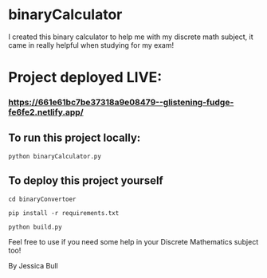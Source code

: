 # binaryCalculator
I created this binary calculator to help me with my discrete math subject, it came in really helpful when studying for my exam!

# Project deployed LIVE: 

### https://661e61bc7be37318a9e08479--glistening-fudge-fe6fe2.netlify.app/

## To run this project locally:
```
python binaryCalculator.py
```
## To deploy this project yourself
```
cd binaryConvertoer
```

```
pip install -r requirements.txt
```

```
python build.py
```

Feel free to use if you need some help in your Discrete Mathematics subject too!

By Jessica Bull